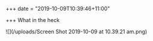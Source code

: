+++
date = "2019-10-09T10:39:46+11:00"

+++
What in the heck

![](/uploads/Screen Shot 2019-10-09 at 10.39.21 am.png)